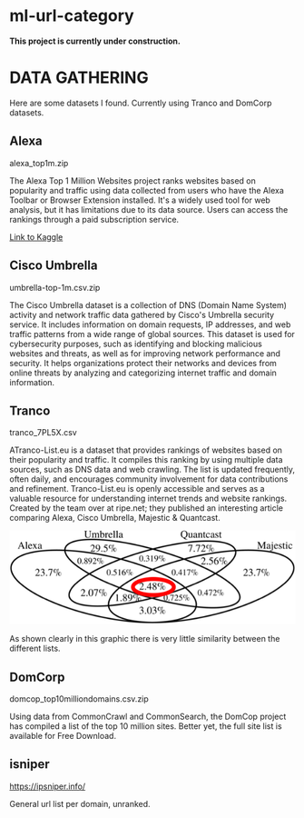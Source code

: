 # ml-url-category

**This project is currently under construction.**

# DATA GATHERING

Here are some datasets I found. Currently using Tranco and DomCorp datasets.

## Alexa

alexa_top1m.zip

The Alexa Top 1 Million Websites project ranks websites based on popularity and traffic using data collected from users who have the Alexa Toolbar or Browser Extension installed. It's a widely used tool for web analysis, but it has limitations due to its data source. Users can access the rankings through a paid subscription service.

[Link to Kaggle](https://www.kaggle.com/datasets/cheedcheed/top1m)

## Cisco Umbrella

umbrella-top-1m.csv.zip

The Cisco Umbrella dataset is a collection of DNS (Domain Name System) activity and network traffic data gathered by Cisco's Umbrella security service. It includes information on domain requests, IP addresses, and web traffic patterns from a wide range of global sources. This dataset is used for cybersecurity purposes, such as identifying and blocking malicious websites and threats, as well as for improving network performance and security. It helps organizations protect their networks and devices from online threats by analyzing and categorizing internet traffic and domain information.

## Tranco

tranco_7PL5X.csv

ATranco-List.eu is a dataset that provides rankings of websites based on their popularity and traffic. It compiles this ranking by using multiple data sources, such as DNS data and web crawling. The list is updated frequently, often daily, and encourages community involvement for data contributions and refinement. Tranco-List.eu is openly accessible and serves as a valuable resource for understanding internet trends and website rankings. Created by the team over at ripe.net; they published an interesting article comparing Alexa, Cisco Umbrella, Majestic & Quantcast.

![Alt text](graph.png "Title")

As shown clearly in this graphic there is very little similarity between the different lists.

## DomCorp

domcop_top10milliondomains.csv.zip

Using data from CommonCrawl and CommonSearch, the DomCop project has compiled a list of the top 10 million sites. Better yet, the full site list is available for Free Download.

## isniper

https://ipsniper.info/

General url list per domain, unranked.
